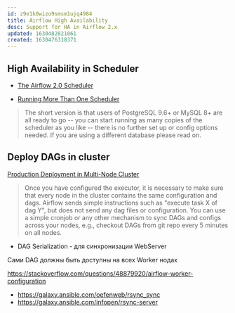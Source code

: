 ```yaml
---
id: z9e1k0wizo9smsm1ujq4984
title: Airflow High Availability
desc: Support for HA in Airflow 2.x
updated: 1630482821061
created: 1630476318371
---
```


## High Availability in Scheduler

* [The Airflow 2.0 Scheduler](https://www.astronomer.io/blog/airflow-2-scheduler)

* [Running More Than One Scheduler](https://airflow.apache.org/docs/apache-airflow/stable/concepts/scheduler.html#running-more-than-one-scheduler)

> The short version is that users of PostgreSQL 9.6+ or MySQL 8+ are all ready to go -- you can start running as many copies of the scheduler as you like -- there is no further set up or config options needed. If you are using a different database please read on.

## Deploy DAGs in cluster

[Production Deployment in Multi-Node Cluster](https://airflow.apache.org/docs/apache-airflow/stable/production-deployment.html#multi-node-cluster)

> Once you have configured the executor, it is necessary to make sure that every node in the cluster contains the same configuration and dags. Airflow sends simple instructions such as "execute task X of dag Y", but does not send any dag files or configuration. You can use a simple cronjob or any other mechanism to sync DAGs and configs across your nodes, e.g., checkout DAGs from git repo every 5 minutes on all nodes.


* DAG Serialization - для синхронизации WebServer

Сами DAG должны быть доступны на всех Worker нодах

https://stackoverflow.com/questions/48879920/airflow-worker-configuration

* https://galaxy.ansible.com/oefenweb/rsync_sync
* https://galaxy.ansible.com/infopen/rsync-server
